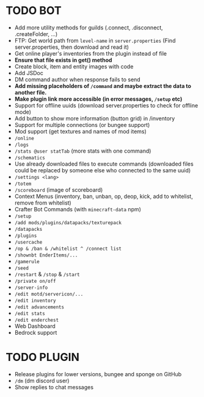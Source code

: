 # TODO BOT

+ Add more utility methods for guilds (.connect, .disconnect, .createFolder, ...)
+ FTP: Get world path from `level-name` in `server.properties` (Find server.properties, then download and read it)
+ Get online player's inventories from the plugin instead of file
+ **Ensure that file exists in get() method**
+ Create block, item and entity images with code
+ Add JSDoc
+ DM command author when response fails to send
+ **Add missing placeholders of `/command` and maybe extract the data to another file.**
+ **Make plugin link more accessible (in error messages, `/setup` etc)**
+ Support for offline uuids (download server.properties to check for offline mode)
+ Add button to show more information (button grid) in /inventory
+ Support for multiple connections (or bungee support)
+ Mod support (get textures and names of mod items)
+ `/online`
+ `/logs`
+ `/stats @user statTab` (more stats with one command)
+ `/schematics`
+ Use already downloaded files to execute commands (downloaded files could be replaced by someone else who connected to the same uuid)
+ `/settings <lang>`
+ `/totem`
+ `/scoreboard` (image of scoreboard)
+ Context Menus (inventory, ban, unban, op, deop, kick, add to whitelist, remove from whitelist)
+ Crafter Bot Commands (with `minecraft-data` npm)
+ `/setup`
+ `/add mods/plugins/datapacks/texturepack`
+ `/datapacks`
+ `/plugins`
+ `/usercache`
+ `/op & /ban & /whitelist ^ /connect list`
+ `/shownbt EnderItems/...`
+ `/gamerule`
+ `/seed`
+ `/restart` & `/stop` & `/start`
+ `/private on/off`
+ `/server-info`
+ `/edit motd/servericon/...`
+ `/edit inventory`
+ `/edit advancements`
+ `/edit stats`
+ `/edit enderchest`
+ Web Dashboard
+ Bedrock support

# TODO PLUGIN
+ Release plugins for lower versions, bungee and sponge on GitHub
+ `/dm` (dm discord user)
+ Show replies to chat messages